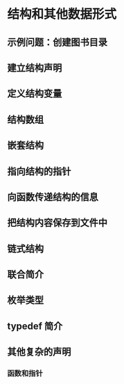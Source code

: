 # 结构和其他数据形式

## 示例问题：创建图书目录

## 建立结构声明

## 定义结构变量

## 结构数组

## 嵌套结构

## 指向结构的指针

## 向函数传递结构的信息

## 把结构内容保存到文件中

## 链式结构

## 联合简介

## 枚举类型

## typedef 简介

## 其他复杂的声明

### 函数和指针
